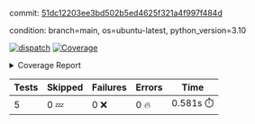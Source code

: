 commit: [51dc12203ee3bd502b5ed4625f321a4f997f484d](https://github.com/rcmdnk/pyproject-pre-commit/tree/51dc12203ee3bd502b5ed4625f321a4f997f484d)

condition: branch=main, os=ubuntu-latest, python_version=3.10

[![dispatch](https://github.com/rcmdnk/pyproject-pre-commit/actions/workflows/dispatch.yml/badge.svg)](https://github.com/rcmdnk/pyproject-pre-commit/actions/runs/4181336051)
<a href="https://github.com/rcmdnk/pyproject-pre-commit/blob/undefined/README.md"><img alt="Coverage" src="https://img.shields.io/badge/Coverage-95%25-brightgreen.svg" /></a><details><summary>Coverage Report </summary><table><tr><th>File</th><th>Stmts</th><th>Miss</th><th>Cover</th><th>Missing</th></tr><tbody><tr><td colspan="5"><b>src/pyproject_pre_commit</b></td></tr><tr><td>&nbsp; &nbsp;<a href="https://github.com/rcmdnk/pyproject-pre-commit/blob/undefined/src/pyproject_pre_commit/pyproject_pre_commit.py">pyproject_pre_commit.py</a></td><td>18</td><td>1</td><td>94%</td><td><a href="https://github.com/rcmdnk/pyproject-pre-commit/blob/undefined/src/pyproject_pre_commit/pyproject_pre_commit.py#L91">91</a></td></tr><tr><td><b>TOTAL</b></td><td><b>22</b></td><td><b>1</b></td><td><b>95%</b></td><td>&nbsp;</td></tr></tbody></table></details>

| Tests | Skipped | Failures | Errors | Time |
| ----- | ------- | -------- | -------- | ------------------ |
| 5 | 0 :zzz: | 0 :x: | 0 :fire: | 0.581s :stopwatch: |

